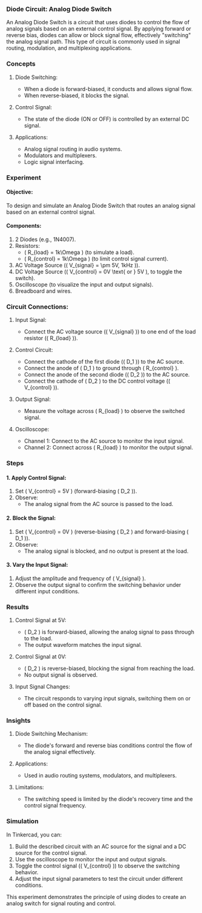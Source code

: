 ### Diode Circuit: Analog Diode Switch

An Analog Diode Switch is a circuit that uses diodes to control the flow of analog signals based on an external control signal. By applying forward or reverse bias, diodes can allow or block signal flow, effectively "switching" the analog signal path. This type of circuit is commonly used in signal routing, modulation, and multiplexing applications.

### Concepts

1. Diode Switching:
   - When a diode is forward-biased, it conducts and allows signal flow.
   - When reverse-biased, it blocks the signal.

2. Control Signal:
   - The state of the diode (ON or OFF) is controlled by an external DC signal.

3. Applications:
   - Analog signal routing in audio systems.
   - Modulators and multiplexers.
   - Logic signal interfacing.

### Experiment

#### Objective:

To design and simulate an Analog Diode Switch that routes an analog signal based on an external control signal.

#### Components:

1. 2 Diodes (e.g., 1N4007).
2. Resistors:
   - \( R_{load} = 1k\Omega \) (to simulate a load).
   - \( R_{control} = 1k\Omega \) (to limit control signal current).
3. AC Voltage Source (\( V_{signal} = \pm 5V, 1kHz \)).
4. DC Voltage Source (\( V_{control} = 0V \text{ or } 5V \), to toggle the switch).
5. Oscilloscope (to visualize the input and output signals).
6. Breadboard and wires.

### Circuit Connections:

1. Input Signal:
   - Connect the AC voltage source (\( V_{signal} \)) to one end of the load resistor (\( R_{load} \)).

2. Control Circuit:
   - Connect the cathode of the first diode (\( D_1 \)) to the AC source.
   - Connect the anode of \( D_1 \) to ground through \( R_{control} \).
   - Connect the anode of the second diode (\( D_2 \)) to the AC source.
   - Connect the cathode of \( D_2 \) to the DC control voltage (\( V_{control} \)).

3. Output Signal:
   - Measure the voltage across \( R_{load} \) to observe the switched signal.

4. Oscilloscope:
   - Channel 1: Connect to the AC source to monitor the input signal.
   - Channel 2: Connect across \( R_{load} \) to monitor the output signal.

### Steps

#### 1. Apply Control Signal:
1. Set \( V_{control} = 5V \) (forward-biasing \( D_2 \)).
2. Observe:
   - The analog signal from the AC source is passed to the load.

#### 2. Block the Signal:
1. Set \( V_{control} = 0V \) (reverse-biasing \( D_2 \) and forward-biasing \( D_1 \)).
2. Observe:
   - The analog signal is blocked, and no output is present at the load.

#### 3. Vary the Input Signal:
1. Adjust the amplitude and frequency of \( V_{signal} \).
2. Observe the output signal to confirm the switching behavior under different input conditions.

### Results

1. Control Signal at 5V:
   - \( D_2 \) is forward-biased, allowing the analog signal to pass through to the load.
   - The output waveform matches the input signal.

2. Control Signal at 0V:
   - \( D_2 \) is reverse-biased, blocking the signal from reaching the load.
   - No output signal is observed.

3. Input Signal Changes:
   - The circuit responds to varying input signals, switching them on or off based on the control signal.

### Insights

1. Diode Switching Mechanism:
   - The diode's forward and reverse bias conditions control the flow of the analog signal effectively.

2. Applications:
   - Used in audio routing systems, modulators, and multiplexers.

3. Limitations:
   - The switching speed is limited by the diode's recovery time and the control signal frequency.

### Simulation

In Tinkercad, you can:
1. Build the described circuit with an AC source for the signal and a DC source for the control signal.
2. Use the oscilloscope to monitor the input and output signals.
3. Toggle the control signal (\( V_{control} \)) to observe the switching behavior.
4. Adjust the input signal parameters to test the circuit under different conditions.

This experiment demonstrates the principle of using diodes to create an analog switch for signal routing and control.
